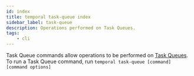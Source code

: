 ```yaml
---
id: index
title: temporal task-queue index
sidebar_label: task-queue
description: Operations performed on Task Queues.
tags:
    - cli
---
```


Task Queue commands allow operations to be performed on [Task Queues](/concepts/what-is-a-task-queue).
To run a Task Queue command, run `temporal task-queue [command] [command options]`
